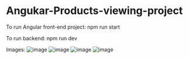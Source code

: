 # Angukar-Products-viewing-project

To run Angular front-end project:
npm run start

To run backend:
npm run dev

Images:
![image](https://user-images.githubusercontent.com/88044870/233693413-caf70581-d200-4387-a197-53e99bc06213.png)
![image](https://user-images.githubusercontent.com/88044870/233693474-21a60784-cb4a-4a78-9070-569b2709f7f2.png)
![image](https://user-images.githubusercontent.com/88044870/233693695-dfe9992f-7668-407b-babd-bef42f2d004a.png)
![image](https://user-images.githubusercontent.com/88044870/233693755-98eeb675-108c-4ab2-a8c5-2ffcb87bc70a.png)




